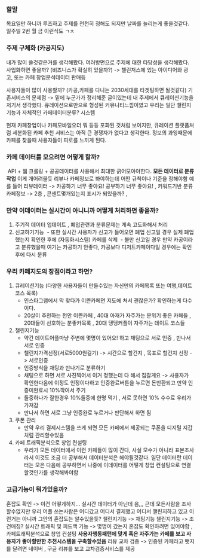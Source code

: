 
### 할말
목요일만 하니까 루즈하고 주제를 천천히 정해도 되지만 날짜를 늘리는게 좋을것같다.
일주일 2번 
월 금 이런식도 ㄱㅊ


### 주제 구체화 (카공지도)
내가 많이 쓸것같은거를 생각해봤다. 
여러방면으로 주제에 대한 타당성을 생각해봤다.
사업화하면 좋을까? (비즈니스가 확실히 있을까?) -> 챌린저스에 있는 아이디어와 광고, 또는 카페 창업분석데이터 판매등 

사용자들이 많이 사용할까? (카공,카페를 다니는 2030세대를 타겟팅하면 될것같다)
기존서비스의 문제점 -> 밑에 누군가가 정리해준 글이있는데 내 주제에서 큐레이션기능을 저기서 생각했다.
큐레이션으로만으로 형성된 커뮤니티느낌이였고 우리는 일단 챌린지기능과 자체적인 카페데이터분류? 시스템

현재 카페창업이나 카페모바일오더 뭐 등등 포화된 것처럼 보이지만, 큐레이션 플랫폼처럼 세분화된 카페 추천 서비스는 아직 큰 경쟁자가 없다고 생각한다.
정보의 과잉때문에 카페를 찾을때 사용자들이 피로를 느끼게 된다.





### 카페 데이터를 모으려면 어떻게 할까?
 API + 웹 크롤링 + 공공데이터를 사용해서 최대한 긁어모아야한다.
**모든 데이터로 분류작업**
이게 개어려울듯 리뷰나 카페정보로 봐야하는데 어떤 규칙이나 기준을 정해야함
예를 들어
리뷰데이터 -> 카공하기 너무 좋아요! 공부하기 너무 좋아요! , 키워드기반 분류
카페정보 -> 2층 , 콘센트몇개있는지 표시가 되있을까? , 

### 만약 이데이터는 실시간이 아니니까 어떻게 처리하면 좋을까?
1. 주기적 데이터 업데이트 , 폐업관련과 분류문제는 계속 고도화해서 처리
2. 신고하기기능
 - 또한 실시간 사용자가 신고가 들어오면 폐업 신고일 경우 실제 폐업했는지 확인한 후에 (자동화시스템) 카페를 삭제
 - 불만 신고일 경우 만약 카공이라고 분류했을때 여기는 카공하기 안좋다, 카공보다 디저트카페이다일 경우에는 확인후에 다시 분류

### 우리 카페지도의 장점이라고 하면? 
1. 큐레이션기능  (다양한 사용자들이 만들수있는 자신만의 카페목록 또는 여행,데이트코스 목록)
	- 인스타그램에서 막 찾다가 이쁜카페면 지도에 쳐서 괜찮은가? 확인하는게 다수이다.
	- 20살이 추천하는 천안 이쁜카페 , 40대 아재가 자주가는 분위기 좋은 카페들 , 20대들이 선호하는 분좋카목록 , 20대  댕댕커플이 자주가는 데이트 코스들
2. 챌린지기능
	- 약간 데이트어플마냥 주변에 몇명이 있어요! 하고 채팅으로 서로 인증 , 만나서 서로 인증
	- 챌린지가격선정(서로5000원걸기) -> 시간으로 할건지 , 목표로 할건지 선정 -> 서로인증
	- 인증방식을 채팅과 만나기로 분류하기
	- 채팅으로 하면 서로 사진찍어서 이거 정했는데 다 해서 집갈게요 -> 사용자가 확인한다음에 이정도 인정이다하고 인증완료버튼을 누르면 돈반환되고 만약 인증미완료시 10%깍여서 주기
	- 둘중하나가 잘한경우 10%둘중에 한명 먹기 , 서로 못하면 10% 수수료 우리가 가져감
	- 만나서 하면 서로 그냥 인증완료 누르거나 판단해서 하면 됨 
3. 쿠폰 관리 
	- 만약 우리 결제시스템을 쓰게 되면 모든 카페에서 제공되는 쿠폰을 디지털 지갑처럼 관리할수있음
4. 카페 트래픽분석으로 창업 컨설팅 
	- 우리가 모든 데이터에서 이런 카페들이 많이 간다, 사실 모수가 아니라 표본조사라서 이것도 조금 더 공부해서 데이터분석은 해야될것같다. 일단 데이터란 데이터는 모은 다음에 공부하면서 나중에 이데이터를 어떻게 창업 컨설팅으로 연결할것인가를 생각해봐야함

### 고급기능이 뭐가있을까?
혼잡도 확인 -> 이건 어떻게하지... 실시간 데이터가 아닌데 음,,, 근데 모든사람을 조사할수없지만 우리 어플 쓰는사람은 어디갔고 어디서 결제했고 어디서 챌린지하고 있고 이런거는 아니까 그안의 혼잡도는 알수있을듯?
챌린지기능 -> 채팅기능
챌린지기능 -> 조건매칭?
실시간 트래픽 및 피드백 기능 -> 몇명이 갔는지 혼잡도 확인하려면  있어야함 , 카페트래픽분석으로 창업 컨설팅
**사용자행동패턴에 맞게 혹은 자주가는 카페를 보고 사용자가 좋아할만한 추천시스템을 구축할수있음**
리뷰 교차 검증 ->  인증된 카페라고 뱃지를 달려면 네이버 , 구글 리뷰를 보고 교차검증서비스를 제공